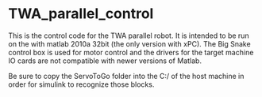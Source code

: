 # TWA_parallel_control

This is the control code for the TWA parallel robot. It is intended to be run on the with matlab 2010a 32bit (the only version with xPC). The Big Snake control box is used for motor control and the drivers for the target machine IO cards are not compatible with newer versions of Matlab.

Be sure to copy the ServoToGo folder into the C:/ of the host machine in order for simulink to recognize those blocks.
